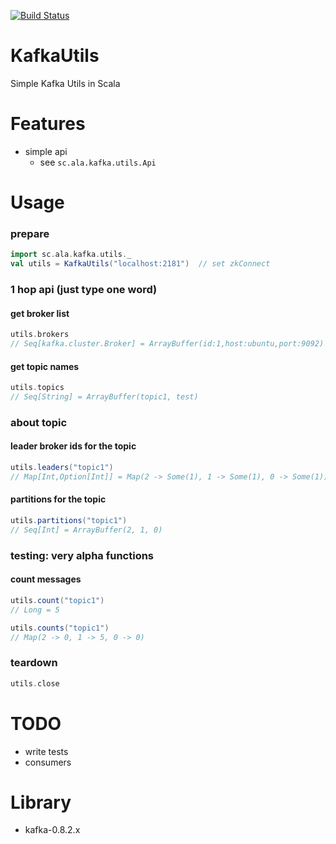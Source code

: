[![Build Status](https://travis-ci.org/maiha/kafka-utils.svg?branch=master)](https://travis-ci.org/maiha/kafka-utils)

# KafkaUtils

Simple Kafka Utils in Scala

Features
========

- simple api
  - see `sc.ala.kafka.utils.Api`

Usage
=====

### prepare

```scala
import sc.ala.kafka.utils._
val utils = KafkaUtils("localhost:2181")  // set zkConnect
```

### 1 hop api (just type one word)

#### get broker list

```scala
utils.brokers
// Seq[kafka.cluster.Broker] = ArrayBuffer(id:1,host:ubuntu,port:9092)
```

#### get topic names

```scala
utils.topics
// Seq[String] = ArrayBuffer(topic1, test)
```

### about topic

#### leader broker ids for the topic

```scala
utils.leaders("topic1")
// Map[Int,Option[Int]] = Map(2 -> Some(1), 1 -> Some(1), 0 -> Some(1))
```

#### partitions for the topic

```scala
utils.partitions("topic1")
// Seq[Int] = ArrayBuffer(2, 1, 0)
```

### testing: very alpha functions

#### count messages

```scala
utils.count("topic1")
// Long = 5

utils.counts("topic1")
// Map(2 -> 0, 1 -> 5, 0 -> 0)
```

### teardown

```scala
utils.close
```

TODO
====

- write tests
- consumers

Library
=======

- kafka-0.8.2.x
